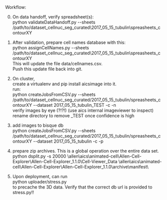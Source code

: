 Workflow:

0. On data handoff, verify spreadsheet(s):  
python validateDataHandoff.py --sheets /path/to/dataset_cellnuc_seg_curated\2017_05_15_tubulin\spreasheets_contourXY

1. After validation, prepare cell names database with this:  
python assignCellNames.py --sheets /path/to/dataset_cellnuc_seg_curated\2017_05_15_tubulin\spreasheets_contourXY  
This will update the file data/cellnames.csv.  
Push this update file back into git.

2. On cluster,  
create a virtualenv and pip install aicsimage into it.  
run:  
python createJobsFromCSV.py --sheets /path/to/dataset_cellnuc_seg_curated/2017_05_15_tubulin/spreasheets_contourXY --dataset 2017_05_15_tubulin_TEST -c -n  
verify images by eye (?!?!)  (use aics internal imageviewer to inspect)  
rename directory to remove _TEST once confidence is high

3. add images to bisque db  
python createJobsFromCSV.py --sheets /path/to/dataset_cellnuc_seg_curated/2017_05_15_tubulin/spreasheets_contourXY --dataset 2017_05_15_tubulin -c -p

4. prepare zip archives.  This is a global operation over the entire data set.  
python dsplit.py -s 20000 \\allen\aics\animated-cell\Allen-Cell-Explorer\Allen-Cell-Explorer_1.1.0\Cell-Viewer_Data \\allen\aics\animated-cell\Allen-Cell-Explorer\Allen-Cell-Explorer_1.1.0\archive\manifest\

5. Upon deployment, can run  
python uploader/stress.py  
to precache the 3D data.  Verify that the correct db url is provided to stress.py!!
